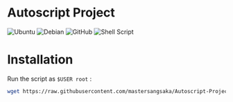 # Autoscript Project

![Ubuntu](https://img.shields.io/badge/Ubuntu_20+-E95420?style=for-the-badge&logo=ubuntu&logoColor=white)
![Debian](https://img.shields.io/badge/Debian_10+-D70A53?style=for-the-badge&logo=debian&logoColor=white)
![GitHub](https://img.shields.io/badge/GitHub-100000?style=for-the-badge&logo=github&logoColor=white)
![Shell Script](https://img.shields.io/badge/Bash_Script-%23121011.svg?style=for-the-badge&logo=gnu-bash&logoColor=white)

# Installation

Run the script as `$USER root` :
```bash
wget https://raw.githubusercontent.com/mastersangsaka/Autoscript-Project/main/setup.sh && chmod +x setup.sh && ./setup.sh
```
